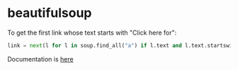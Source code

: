 # beautifulsoup

To get the first link whose text starts with "Click here for":

```python
link = next(l for l in soup.find_all("a") if l.text and l.text.startswith("Click here for"))
```

Documentation is [here](https://beautiful-soup-4.readthedocs.io/en/latest/)

